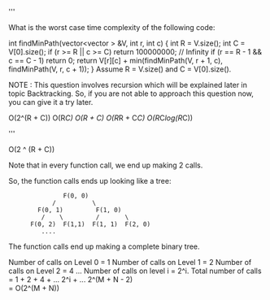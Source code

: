 '''

What is the worst case time complexity of the following code:

int findMinPath(vector\<vector<int> > &V, int r, int c) {
int R = V.size();
int C = V\[0\].size();
if (r >= R || c >= C) return 100000000; // Infinity
if (r == R - 1 && c == C - 1) return 0;
return V\[r\]\[c\] + min(findMinPath(V, r + 1, c), findMinPath(V, r, c + 1));
}
Assume R = V.size() and C = V\[0\].size().

NOTE : This question involves recursion which will be explained later in topic Backtracking. So, if you are not able to approach this question now, you can give it a try later.

O(2^(R + C))
O(R*C)
O(R + C)
O(R*R + C*C)
O(R*C*log(R*C))

'''

O(2 ^ (R + C))

Note that in every function call, we end up making 2 calls.

So, the function calls ends up looking like a tree:

```
               F(0, 0)
            /          \ 
        F(0, 1)         F(1, 0)
         /    \         /       \ 
      F(0, 2)  F(1,1)  F(1, 1)  F(2, 0)
         ....
```

The function calls end up making a complete binary tree.

Number of calls on Level 0 = 1
Number of calls on Level 1 = 2
Number of calls on Level 2 = 4
...
Number of calls on level i = 2^i.
Total number of calls = 1 + 2 + 4 + ... 2^i + ... 2^(M + N - 2)\
= O(2^(M + N))
